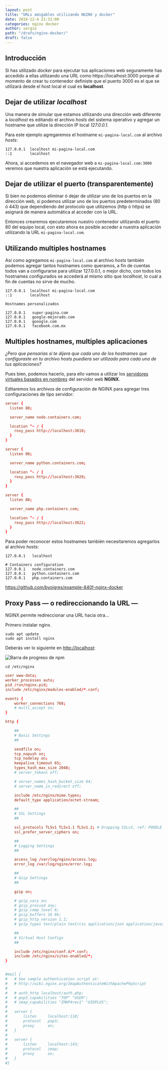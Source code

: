 ```yaml
---
layout: post
title: "URLs amigables utilizando NGINX y docker"
date: 2018-12-4 21:31:00
categories: nginx docker 
author: sergio
path: "/drafs/nginx-docker/"
draft: false
---
```


## Introducción

Si has utilizado _docker_ para ejecutar tus aplicaciones web seguramente has accedido a ellas utilizando una URL como https://localhost:3000 porque al momento de crear tu contenedor definiste que el puerto 3000 es el que se utilizará desde el host local el cual es **localhost**.

## Dejar de utilizar _localhost_

Una manera de simular que estamos utilizando una dirección web diferente a _localhost_ es editando el archivo _hosts_ del sistema operativo y agregar un hostname que utilize la dirección IP local _127.0.0.1_.

Para este ejemplo agregaremos el hostname `mi-pagina-local.com` al archivo _hosts_:

```hosts
127.0.0.1  localhost mi-pagina-local.com
::1        localhost
```

Ahora, si accedemos en el navegador web a `mi-pagina-local.com:3000` veremos que nuestra aplicación se está ejecutando.

## Dejar de utilizar el puerto (transparentemente)

Si bien no podemos eliminar ó dejar de utilizar uno de los puertos en la dirección web, si podemos utilizar uno de los puertos predeterminados (80 ó 443) que dependiendo del protocolo que utilizemos (http ó https) se asignará de manera automática al acceder con la URL.

Entonces crearemos ejecutaremos nuestro contenedor utilizando el puerto 80 del equipo local, con esto ahora es posible acceder a nuestra aplicación utilizando la URL `mi-pagina-local.com`.

## Utilizando multiples hostnames

Así como agregamos `mi-pagina-local.com` al archivo _hosts_ también podemos agregar tantos hostnames como queramos, a fin de cuentas todos van a configurarse para utilizar 127.0.0.1, o mejor dicho, con todos los hostnames configurados se accederá al mismo sitio que _localhost_, lo cual a fin de cuentas no sirve de mucho.

```hosts
127.0.0.1  localhost mi-pagina-local.com
::1        localhost

Hostnames personalizados

127.0.0.1   super-pagina.com
127.0.0.1   google-mejorado.com
127.0.0.1   gooogle.com
127.0.0.1   facebook.com.mx
```

## Multiples hostnames, multiples aplicaciones

_¿Pero que pensarias si te dijera que cada uno de los hostnames que configuraste en tu archivo hosts puediera ser utilizado para cada una de tus aplicaciones?_

Pues bien, podemos hacerlo, para ello vamos a utilizar los [servidores virtuales basados en nombres][nginx-name-based-virtual-servers] del servidor web **NGINX**.

Editaremos los archivos de configuración de NGINX para agregar tres configuraciones de tipo servidor:

```nginx.conf
server {
  listen 80;

  server_name node.containers.com;

  location ^~ / {
    roxy_pass http://localhost:3618;
  }
}

server {
  listen 80;

  server_name python.containers.com;

  location ^~ / {
    roxy_pass http://localhost:3620;
  }
}

server {
  listen 80;

  server_name php.containers.com;

  location ^~ / {
    roxy_pass http://localhost:3622;
  }
}
```

Para poder reconocer estos hostnames también necesitaremos agregarlos al archivo _hosts_:

```hosts
127.0.0.1	localhost

# Containers configuration
127.0.0.1	node.containers.com
127.0.0.1	python.containers.com
127.0.0.1	php.containers.com
```

https://github.com/byoigres/example-840f-nginx-docker

## Proxy Pass — o redireccionando la URL —

NGINX permite redireccionar una URL hacia otra...

Primero instalar nginx.

```shell
sudo apt update
sudo apt install nginx
```

Deberás ver lo siguiente en [http://localhost](http://localhost):

![Barra de progreso de npm](./nginx-success.png)

```shell
cd /etc/nginx
```

```conf
user www-data;
worker_processes auto;
pid /run/nginx.pid;
include /etc/nginx/modules-enabled/*.conf;

events {
	worker_connections 768;
	# multi_accept on;
}

http {

	##
	# Basic Settings
	##

	sendfile on;
	tcp_nopush on;
	tcp_nodelay on;
	keepalive_timeout 65;
	types_hash_max_size 2048;
	# server_tokens off;

	# server_names_hash_bucket_size 64;
	# server_name_in_redirect off;

	include /etc/nginx/mime.types;
	default_type application/octet-stream;

	##
	# SSL Settings
	##

	ssl_protocols TLSv1 TLSv1.1 TLSv1.2; # Dropping SSLv3, ref: POODLE
	ssl_prefer_server_ciphers on;

	##
	# Logging Settings
	##

	access_log /var/log/nginx/access.log;
	error_log /var/log/nginx/error.log;

	##
	# Gzip Settings
	##

	gzip on;

	# gzip_vary on;
	# gzip_proxied any;
	# gzip_comp_level 6;
	# gzip_buffers 16 8k;
	# gzip_http_version 1.1;
	# gzip_types text/plain text/css application/json application/javascript text/xml application/xml application/xml+rss text/javascript;

	##
	# Virtual Host Configs
	##

	include /etc/nginx/conf.d/*.conf;
	include /etc/nginx/sites-enabled/*;
}


#mail {
#	# See sample authentication script at:
#	# http://wiki.nginx.org/ImapAuthenticateWithApachePhpScript
# 
#	# auth_http localhost/auth.php;
#	# pop3_capabilities "TOP" "USER";
#	# imap_capabilities "IMAP4rev1" "UIDPLUS";
# 
#	server {
#		listen     localhost:110;
#		protocol   pop3;
#		proxy      on;
#	}
# 
#	server {
#		listen     localhost:143;
#		protocol   imap;
#		proxy      on;
#	}
#}
```

[apache]: https://httpd.apache.org/
[nginx]: https://nginx.org/
[host-file-location]: https://en.wikipedia.org/wiki/Hosts_(file)#Location_in_the_file_system
[nginx-name-based-virtual-servers]: https://nginx.org/en/docs/http/request_processing.html
